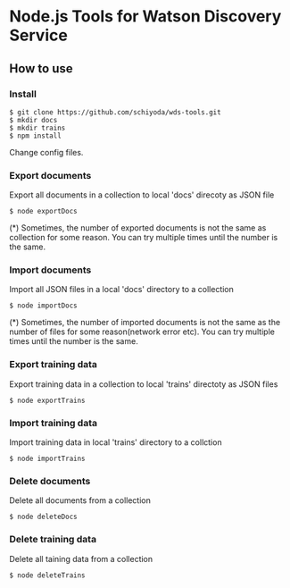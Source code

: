 # Node.js Tools for Watson Discovery Service

## How to use
### Install
    $ git clone https://github.com/schiyoda/wds-tools.git
    $ mkdir docs
    $ mkdir trains
    $ npm install

Change config files.

### Export documents
Export all documents in a collection to local 'docs' direcoty as JSON file
    
    $ node exportDocs

(*) Sometimes, the number of exported documents is not the same as collection for some reason. You can try multiple times until the number is the same.

### Import documents 
Import all JSON files in a local 'docs' directory to a collection

    $ node importDocs

(*) Sometimes, the number of imported documents is not the same as the number of files for some reason(network error etc). You can try multiple times until the number is the same.

### Export training data
Export training data in a collection to local 'trains' directoty as JSON files

    $ node exportTrains
    
### Import training data
Import training data in local 'trains' directory to a collction

    $ node importTrains

### Delete documents
Delete all documents from a collection

    $ node deleteDocs

### Delete training data
Delete all taining data from a collection

    $ node deleteTrains
